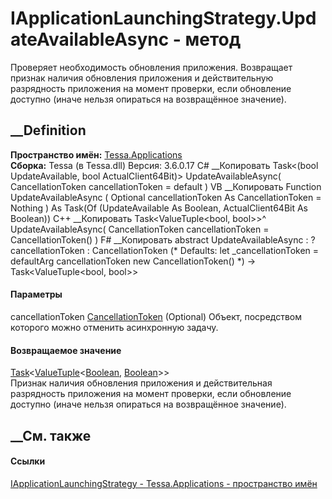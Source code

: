 # IApplicationLaunchingStrategy.UpdateAvailableAsync - метод
Проверяет необходимость обновления приложения. Возвращает признак наличия
обновления приложения и действительную разрядность приложения на момент
проверки, если обновление доступно (иначе нельзя опираться на возвращённое
значение).
## __Definition
 **Пространство имён:** [Tessa.Applications](N_Tessa_Applications.htm)  
 **Сборка:** Tessa (в Tessa.dll) Версия: 3.6.0.17
C# __Копировать
    Task<(bool UpdateAvailable, bool ActualClient64Bit)> UpdateAvailableAsync(
    	CancellationToken cancellationToken = default
    )
VB __Копировать
     Function UpdateAvailableAsync ( 
    	Optional cancellationToken As CancellationToken = Nothing
    ) As Task(Of (UpdateAvailable As Boolean, ActualClient64Bit As Boolean))
C++ __Копировать
    Task<ValueTuple<bool, bool>>^ UpdateAvailableAsync(
    	CancellationToken cancellationToken = CancellationToken()
    )
F# __Копировать
     abstract UpdateAvailableAsync : 
            ?cancellationToken : CancellationToken 
    (* Defaults:
            let _cancellationToken = defaultArg cancellationToken new CancellationToken()
    *)
    -> Task<ValueTuple<bool, bool>> 
#### Параметры
cancellationToken
[CancellationToken](https://learn.microsoft.com/dotnet/api/system.threading.cancellationtoken)
(Optional)
    Объект, посредством которого можно отменить асинхронную задачу.
#### Возвращаемое значение
[Task](https://learn.microsoft.com/dotnet/api/system.threading.tasks.task-1)<[ValueTuple](https://learn.microsoft.com/dotnet/api/system.valuetuple-2)<[Boolean](https://learn.microsoft.com/dotnet/api/system.boolean),
[Boolean](https://learn.microsoft.com/dotnet/api/system.boolean)>>  
Признак наличия обновления приложения и действительная разрядность приложения
на момент проверки, если обновление доступно (иначе нельзя опираться на
возвращённое значение).
## __См. также
#### Ссылки
[IApplicationLaunchingStrategy -
](T_Tessa_Applications_IApplicationLaunchingStrategy.htm)
[Tessa.Applications - пространство имён](N_Tessa_Applications.htm)
